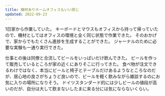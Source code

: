 ```yaml
---
title: 機材ありホームオフィスもいい感じ
updated: 2022-09-23
---
```


1日家から作業していた。
キーボードとマウスもオフィスから持って帰っていたので、機材としてはオフィスの環境と全く同じ状態で作業できた。
そのおかげで、家からでもたくさん進捗を生成することができた。
ジャーナルのために必要な実験も一通り実行できた。

仕事との後は同僚と合流してビールをいっぱいだけ飲んできた。
ビールを作って販売しているところが家の近くにありそこに行ってきた。
食べ物が注文できるわけではなく、本当にビールと椅子とテーブルだけあるようなところなのだが、居心地の良さがちょうど良いので、ビールを軽く飲みながら雑談するのにお気に入りの場所になりそう。
ドイツスタンダード的には少しビールの値段が高いのだが、自分は大して飲まないしたまに来る分には気にならないくらい。
